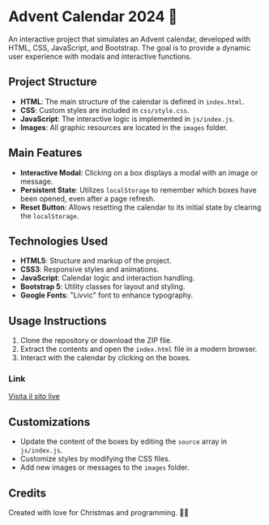 
# Advent Calendar 2024 🎄

An interactive project that simulates an Advent calendar, developed with HTML, CSS, JavaScript, and Bootstrap. The goal is to provide a dynamic user experience with modals and interactive functions.

## Project Structure

- **HTML**: The main structure of the calendar is defined in `index.html`.
- **CSS**: Custom styles are included in `css/style.css`.
- **JavaScript**: The interactive logic is implemented in `js/index.js`.
- **Images**: All graphic resources are located in the `images` folder.

## Main Features

- **Interactive Modal**: Clicking on a box displays a modal with an image or message.
- **Persistent State**: Utilizes `localStorage` to remember which boxes have been opened, even after a page refresh.
- **Reset Button**: Allows resetting the calendar to its initial state by clearing the `localStorage`.

## Technologies Used

- **HTML5**: Structure and markup of the project.
- **CSS3**: Responsive styles and animations.
- **JavaScript**: Calendar logic and interaction handling.
- **Bootstrap 5**: Utility classes for layout and styling.
- **Google Fonts**: "Livvic" font to enhance typography.

## Usage Instructions

1. Clone the repository or download the ZIP file.
2. Extract the contents and open the `index.html` file in a modern browser.
3. Interact with the calendar by clicking on the boxes.

### Link
[Visita il sito live](https://orazi-paolo.github.io/js-advent-calendar-2024/)

## Customizations

- Update the content of the boxes by editing the `source` array in `js/index.js`.
- Customize styles by modifying the CSS files.
- Add new images or messages to the `images` folder.

## Credits

Created with love for Christmas and programming. 🎅🎁
